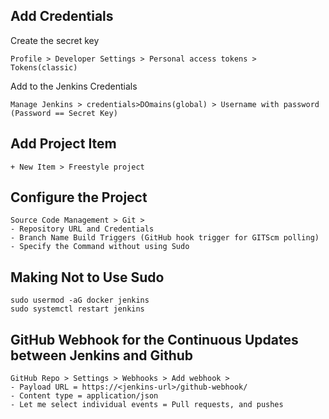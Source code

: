 ## Add Credentials
Create the secret key
```
Profile > Developer Settings > Personal access tokens > Tokens(classic)
```
Add to the Jenkins Credentials
```
Manage Jenkins > credentials>DOmains(global) > Username with password (Password == Secret Key)
```

## Add Project Item
```
+ New Item > Freestyle project
```

## Configure the Project
```
Source Code Management > Git > 
- Repository URL and Credentials
- Branch Name Build Triggers (GitHub hook trigger for GITScm polling) 
- Specify the Command without using Sudo
```
## Making Not to Use Sudo
```
sudo usermod -aG docker jenkins
sudo systemctl restart jenkins
```
## GitHub Webhook for the Continuous Updates between Jenkins and Github
```
GitHub Repo > Settings > Webhooks > Add webhook > 
- Payload URL = https://<jenkins-url>/github-webhook/
- Content type = application/json
- Let me select individual events = Pull requests, and pushes
```